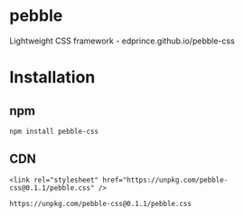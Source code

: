 # pebble
Lightweight CSS framework - edprince.github.io/pebble-css

# Installation

## npm
`npm install pebble-css`

## CDN
`<link rel="stylesheet" href="https://unpkg.com/pebble-css@0.1.1/pebble.css" />`

`https://unpkg.com/pebble-css@0.1.1/pebble.css`
